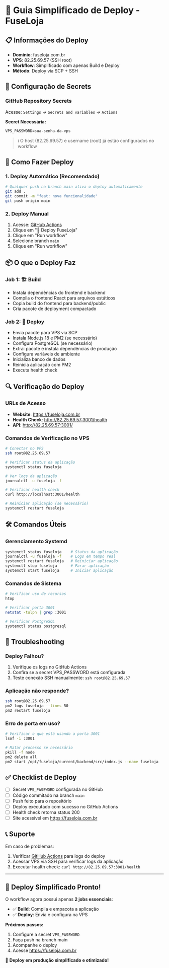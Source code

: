 # 🚀 Guia Simplificado de Deploy - FuseLoja

## 📋 **Informações do Deploy**
- **Domínio**: fuseloja.com.br
- **VPS**: 82.25.69.57 (SSH root)
- **Workflow**: Simplificado com apenas Build e Deploy
- **Método**: Deploy via SCP + SSH

## 🔧 **Configuração de Secrets**

### GitHub Repository Secrets
Acesse: `Settings` → `Secrets and variables` → `Actions`

**Secret Necessária:**
```
VPS_PASSWORD=sua-senha-da-vps
```

> ℹ️ O host (82.25.69.57) e username (root) já estão configurados no workflow

## 🚀 **Como Fazer Deploy**

### **1. Deploy Automático (Recomendado)**
```bash
# Qualquer push na branch main ativa o deploy automaticamente
git add .
git commit -m "feat: nova funcionalidade"
git push origin main
```

### **2. Deploy Manual**
1. Acesse: [GitHub Actions](https://github.com/fernandinhomartins40/fuseloja/actions)
2. Clique em "🚀 Deploy FuseLoja"
3. Clique em "Run workflow"
4. Selecione branch `main`
5. Clique em "Run workflow"

## 📦 **O que o Deploy Faz**

### **Job 1: 🏗️ Build**
- Instala dependências do frontend e backend
- Compila o frontend React para arquivos estáticos
- Copia build do frontend para backend/public
- Cria pacote de deployment compactado

### **Job 2: 🚀 Deploy**
- Envia pacote para VPS via SCP
- Instala Node.js 18 e PM2 (se necessário)
- Configura PostgreSQL (se necessário)
- Extrai pacote e instala dependências de produção
- Configura variáveis de ambiente
- Inicializa banco de dados
- Reinicia aplicação com PM2
- Executa health check

## 🔍 **Verificação do Deploy**

### **URLs de Acesso**
- **Website**: https://fuseloja.com.br
- **Health Check**: http://82.25.69.57:3001/health
- **API**: http://82.25.69.57:3001/

### **Comandos de Verificação no VPS**
```bash
# Conectar no VPS
ssh root@82.25.69.57

# Verificar status da aplicação
systemctl status fuseloja

# Ver logs da aplicação
journalctl -u fuseloja -f

# Verificar health check
curl http://localhost:3001/health

# Reiniciar aplicação (se necessário)
systemctl restart fuseloja
```

## 🛠️ **Comandos Úteis**

### **Gerenciamento Systemd**
```bash
systemctl status fuseloja    # Status da aplicação
journalctl -u fuseloja -f    # Logs em tempo real
systemctl restart fuseloja   # Reiniciar aplicação
systemctl stop fuseloja      # Parar aplicação
systemctl start fuseloja     # Iniciar aplicação
```

### **Comandos de Sistema**
```bash
# Verificar uso de recursos
htop

# Verificar porta 3001
netstat -tulpn | grep :3001

# Verificar PostgreSQL
systemctl status postgresql
```

## 🚨 **Troubleshooting**

### **Deploy Falhou?**
1. Verifique os logs no GitHub Actions
2. Confira se a secret VPS_PASSWORD está configurada
3. Teste conexão SSH manualmente: `ssh root@82.25.69.57`

### **Aplicação não responde?**
```bash
ssh root@82.25.69.57
pm2 logs fuseloja --lines 50
pm2 restart fuseloja
```

### **Erro de porta em uso?**
```bash
# Verificar o que está usando a porta 3001
lsof -i :3001

# Matar processo se necessário
pkill -f node
pm2 delete all
pm2 start /opt/fuseloja/current/backend/src/index.js --name fuseloja
```

## ✅ **Checklist de Deploy**

- [ ] Secret `VPS_PASSWORD` configurada no GitHub
- [ ] Código commitado na branch `main`
- [ ] Push feito para o repositório
- [ ] Deploy executado com sucesso no GitHub Actions
- [ ] Health check retorna status 200
- [ ] Site acessível em https://fuseloja.com.br

## 📞 **Suporte**

Em caso de problemas:
1. Verificar [GitHub Actions](https://github.com/fernandinhomartins40/fuseloja/actions) para logs do deploy
2. Acessar VPS via SSH para verificar logs da aplicação
3. Executar health check: `curl http://82.25.69.57:3001/health`

---

## 🎉 **Deploy Simplificado Pronto!**

O workflow agora possui apenas **2 jobs essenciais**:
- ✅ **Build**: Compila e empacota a aplicação
- ✅ **Deploy**: Envia e configura na VPS

**Próximos passos:**
1. Configure a secret `VPS_PASSWORD`
2. Faça push na branch main
3. Acompanhe o deploy
4. Acesse https://fuseloja.com.br

🚀 **Deploy em produção simplificado e otimizado!**
